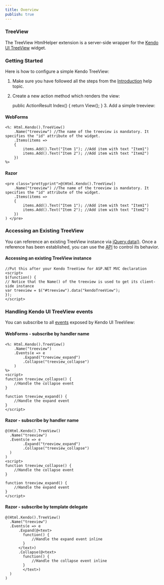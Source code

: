 ```yaml
---
title: Overview
publish: true
---
```


### TreeView

The TreeView HtmlHelper extension is a server-side wrapper for the [Kendo UI TreeView](http://www.kendoui.com/documentation/ui-widgets/treeview/overview.aspx) widget.

### Getting Started

Here is how to configure a simple Kendo TreeView:

1.  Make sure you have followed all the steps from the [Introduction](http://www.kendoui.com/documentation/asp-net-mvc/introduction.aspx) help topic.

2.  Create a new action method which renders the view:

    public ActionResult Index()
    {
    return View();
    }
        3.  Add a simple treeview:

#### WebForms
 
    <%: Html.Kendo().TreeView()
        .Name("treeview") //The name of the treeview is mandatory. It specifies the "id" attribute of the widget.
        .Items(items =>
        {
            items.Add().Text("Item 1"); //Add item with text "Item1")
            items.Add().Text("Item 2"); //Add item with text "Item2")
        })
    %>
      
#### Razor
 
    <pre class="prettyprint">@(Html.Kendo().TreeView()
        .Name("treeview") //The name of the treeview is mandatory. It specifies the "id" attribute of the widget.
        .Items(items =>
        {
            items.Add().Text("Item 1"); //Add item with text "Item1")
            items.Add().Text("Item 2"); //Add item with text "Item2")
        })
    ) </pre>  

### Accessing an Existing TreeView

You can reference an existing TreeView instance via [jQuery.data()](http://api.jquery.com/jQuery.data/).
Once a reference has been established, you can use the [API](http://www.kendoui.com/documentation/ui-widgets/treeview/methods.aspx) to control its behavior.

  

#### Accessing an existing TreeView instance
 
    //Put this after your Kendo TreeView for ASP.NET MVC declaration
    <script>
    $(function() { 
    // Notice that the Name() of the treeview is used to get its client-side instance
    var treeview = $("#treeview").data("kendoTreeView");
    });
    </script>
      

### Handling Kendo UI TreeView events

You can subscribe to all [events](http://www.kendoui.com/documentation/ui-widgets/treeview/events.aspx) exposed by Kendo UI TreeView:

  

#### WebForms - subscribe by handler name
 
    <%: Html.Kendo().TreeView()
        .Name("treeview")
        .Events(e => e
            .Expand("treeview_expand")
            .Collapse("treeview_collapse")
        )
    %>
    <script>
    function treeview_collapse() {
        //Handle the collapse event
    }
    
    function treeview_expand() {
        //Handle the expand event
    }
    </script>
       

#### Razor - subscribe by handler name
 
    @(Html.Kendo().TreeView()
      .Name("treeview")
      .Events(e => e
            .Expand("treeview_expand")
            .Collapse("treeview_collapse")
      )
    )
    <script>
    function treeview_collapse() {
        //Handle the collapse event
    }
    
    function treeview_expand() {
        //Handle the expand event
    }
    </script>
       

#### Razor - subscribe by template delegate
 
    @(Html.Kendo().TreeView()
      .Name("treeview")
      .Events(e => e
          .Expand(@<text>
            function() {
                //Handle the expand event inline
            }
          </text>)
          .Collapse(@<text>
            function() {
                //Handle the collapse event inline
            }
            </text>)
      )
    )
     